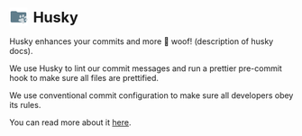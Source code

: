 # <a id="Husky" class="vt-doc" href="#Husky" style="text-decoration:none;"><h1 style="display:flex; gap:10px; align-items:center;font-size:1.6rem"><img src="../assets/icons/Husky.svg" width="32px" height="32px"/>Husky</h1></a>


Husky enhances your commits and more 🐶 woof! (description of husky docs).

We use Husky to lint our commit messages and run a prettier pre-commit hook to make sure all files are prettified. 

We use conventional commit configuration to make sure all developers obey its rules. 

You can read more about it [here](https://github.com/conventional-changelog/commitlint).